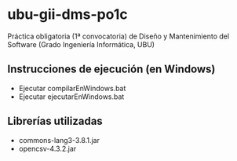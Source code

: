 # ubu-gii-dms-po1c
Práctica obligatoria (1ª convocatoria) de Diseño y Mantenimiento del Software (Grado Ingeniería Informática, UBU)

## Instrucciones de ejecución (en Windows)

- Ejecutar compilarEnWindows.bat
- Ejecutar ejecutarEnWindows.bat

## Librerías utilizadas 
- commons-lang3-3.8.1.jar
- opencsv-4.3.2.jar
